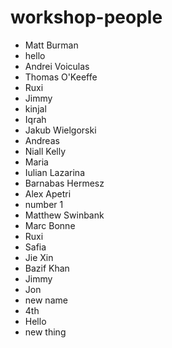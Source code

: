 # workshop-people

- Matt Burman
- hello
- Andrei Voiculas
- Thomas O'Keeffe
- Ruxi
- Jimmy
- kinjal
- Iqrah
- Jakub Wielgorski
- Andreas
- Niall Kelly
- Maria
- Iulian Lazarina
- Barnabas Hermesz
- Alex Apetri
- number 1
- Matthew Swinbank
- Marc Bonne
- Ruxi
- Safia
- Jie Xin
- Bazif Khan
- Jimmy
- Jon
- new name
- 4th
- Hello 
- new thing
